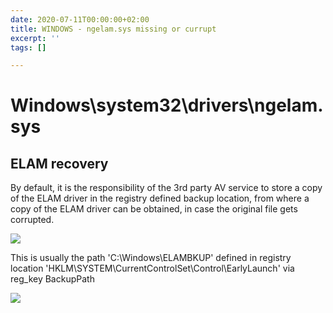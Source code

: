 ```yaml
---
date: 2020-07-11T00:00:00+02:00
title: WINDOWS - ngelam.sys missing or currupt
excerpt: ''
tags: []

---
```

# Windows\system32\drivers\ngelam.sys

## ELAM recovery

By default, it is the responsibility of the 3rd party AV service to store a copy of the ELAM driver in the registry defined backup location, from where a copy of the ELAM driver can be obtained, in case the original file gets corrupted.

![](/images/image-14.png)

This is usually the path 'C:\\Windows\\ELAMBKUP' defined in registry location 'HKLM\\SYSTEM\\CurrentControlSet\\Control\\EarlyLaunch' via reg_key BackupPath

![](/images/image-15.png)